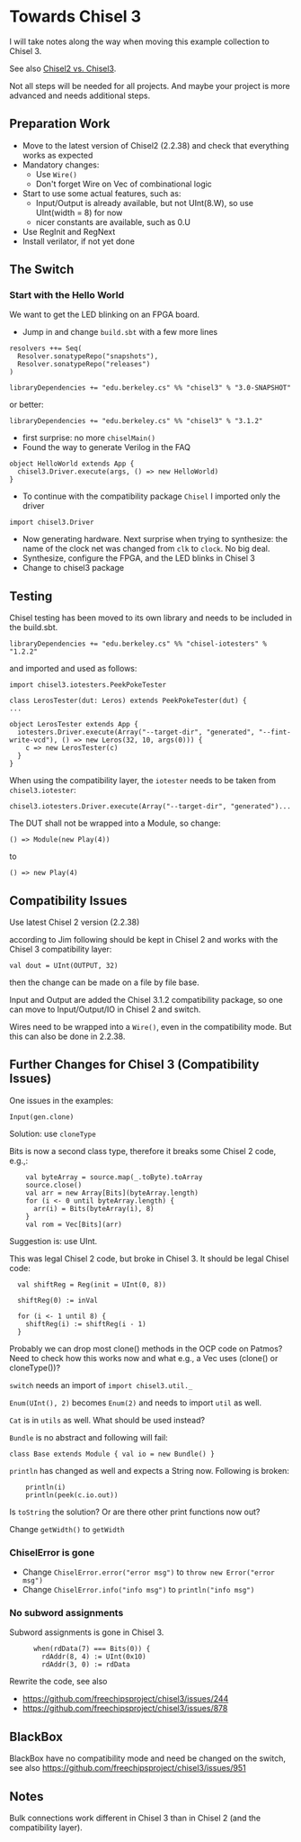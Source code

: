 # Towards Chisel 3

I will take notes along the way when moving this example collection
to Chisel 3.

See also [Chisel2 vs. Chisel3](https://github.com/freechipsproject/chisel3/wiki/Chisel3-vs-Chisel2).

Not all steps will be needed for all projects. And maybe your project is
more advanced and needs additional steps.

## Preparation Work

 * Move to the latest version of Chisel2 (2.2.38) and check that everything works as expected
 * Mandatory changes:
   * Use ```Wire()```
   * Don't forget Wire on Vec of combinational logic
 * Start to use some actual features, such as:
   * Input/Output is already available, but not UInt(8.W), so use UInt(width = 8) for now
   * nicer constants are available, such as 0.U
 * Use RegInit and RegNext
 * Install verilator, if not yet done

## The Switch

### Start with the Hello World

We want to get the LED blinking on an FPGA board.

 * Jump in and change `build.sbt` with a few more lines

```
resolvers ++= Seq(
  Resolver.sonatypeRepo("snapshots"),
  Resolver.sonatypeRepo("releases")
)

libraryDependencies += "edu.berkeley.cs" %% "chisel3" % "3.0-SNAPSHOT"
```

or better:
```
libraryDependencies += "edu.berkeley.cs" %% "chisel3" % "3.1.2"
```

 * first surprise: no more `chiselMain()`
 * Found the way to generate Verilog in the FAQ
```
object HelloWorld extends App {
  chisel3.Driver.execute(args, () => new HelloWorld)
}
```
 * To continue with the compatibility package `Chisel` I imported only the driver
```
import chisel3.Driver
```
 * Now generating hardware. Next surprise when trying to synthesize: the
name of the clock net was changed from `clk` to `clock`. No big deal.
 * Synthesize, configure the FPGA, and the LED blinks in Chisel 3
 * Change to chisel3 package


## Testing

Chisel testing has been moved to its own library and needs to be included
in the build.sbt.

```
libraryDependencies += "edu.berkeley.cs" %% "chisel-iotesters" % "1.2.2"
```
and imported and used as follows:

```
import chisel3.iotesters.PeekPokeTester

class LerosTester(dut: Leros) extends PeekPokeTester(dut) {
...

object LerosTester extends App {
  iotesters.Driver.execute(Array("--target-dir", "generated", "--fint-write-vcd"), () => new Leros(32, 10, args(0))) {
    c => new LerosTester(c)
  }
}
```

When using the compatibility layer, the ```iotester``` needs to be
taken from ```chisel3.iotester```:

```
chisel3.iotesters.Driver.execute(Array("--target-dir", "generated")...
```

The DUT shall not be wrapped into a Module, so change:
```
() => Module(new Play(4))
```
to
```
() => new Play(4)
```


## Compatibility Issues

Use latest Chisel 2 version (2.2.38)

according to Jim following should be kept in Chisel 2 and works with the Chisel 3 compatibility layer:

```
val dout = UInt(OUTPUT, 32)
```

then the change can be made on a file by file base.

Input and Output are added the Chisel 3.1.2 compatibility package,
so one can move to Input/Output/IO in Chisel 2 and switch.

Wires need to be wrapped into a ```Wire()```, even in the compatibility
mode. But this can also be done in 2.2.38.

## Further Changes for Chisel 3 (Compatibility Issues)

One issues in the examples:

```
Input(gen.clone)
```
Solution: use ```cloneType```

Bits is now a second class type, therefore it breaks some Chisel 2 code, e.g.,:

```
    val byteArray = source.map(_.toByte).toArray
    source.close()
    val arr = new Array[Bits](byteArray.length)
    for (i <- 0 until byteArray.length) {
      arr(i) = Bits(byteArray(i), 8)
    }
    val rom = Vec[Bits](arr)
```

Suggestion is: use UInt.

This was legal Chisel 2 code, but broke in Chisel 3. It should be legal Chisel code:

```
  val shiftReg = Reg(init = UInt(0, 8))

  shiftReg(0) := inVal

  for (i <- 1 until 8) {
    shiftReg(i) := shiftReg(i - 1)
  }
```

Probably we can drop most clone() methods in the OCP code on Patmos?
Need to check how this works now and what e.g., a Vec uses (clone() or cloneType())?

```switch``` needs an import of ```import chisel3.util._```

```Enum(UInt(), 2)``` becomes ```Enum(2)``` and needs to import ```util``` as well.

```Cat``` is in ```utils``` as well. What should be used instead?

```Bundle``` is no abstract and following will fail:

```
class Base extends Module { val io = new Bundle() }
```

`println` has changed as well and expects a String now. Following is broken:

```
    println(i)
    println(peek(c.io.out))
```
Is ```toString``` the solution? Or are there other print functions now out?

Change `getWidth()` to `getWidth`

### ChiselError is gone

 * Change `ChiselError.error("error msg")` to `throw new Error("error msg")`
 * Change `ChiselError.info("info msg")` to `println("info msg")`

### No subword assignments

Subword assignments is gone in Chisel 3.
```
      when(rdData(7) === Bits(0)) {
        rdAddr(8, 4) := UInt(0x10)
        rdAddr(3, 0) := rdData
```

Rewrite the code, see also 
 * https://github.com/freechipsproject/chisel3/issues/244
 * https://github.com/freechipsproject/chisel3/issues/878

## BlackBox

BlackBox have no compatibility mode and need be changed on the switch,
see also https://github.com/freechipsproject/chisel3/issues/951


## Notes

Bulk connections work different in Chisel 3 than in Chisel 2 (and the compatibility layer).
